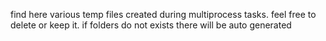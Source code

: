 find here various temp files created during multiprocess tasks.
feel free to delete or keep it. 
if folders do not exists there will be auto generated 